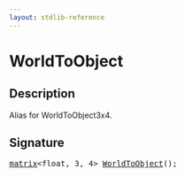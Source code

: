 ```yaml
---
layout: stdlib-reference
---
```


# WorldToObject

## Description

Alias for WorldToObject3x4.




## Signature 

<pre>
<a href="../types/matrix/index.md" class="code_type">matrix</a>&lt;<span class="code_keyword">float</span>, 3, 4&gt; <a href="worldtoobject-057.md">WorldToObject</a>();

</pre>


<script>
// Fix .md links to .html when on ReadTheDocs
if (window.location.hostname.includes('readthedocs') || 
    window.location.hostname.includes('rtfd.io')) {
  document.addEventListener('DOMContentLoaded', function() {
    const links = document.querySelectorAll('a');
    links.forEach(link => {
      const href = link.getAttribute('href');
      if (href && href.includes('.md')) {
        // This regex will handle .md links with or without fragment identifiers or query parameters
        link.href = link.href.replace(/(.+)\.md(#[^?]*)?(\?.*)?$/, '$1.html$2$3');
      }
    });
  });
}
</script>
